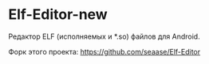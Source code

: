 # Elf-Editor-new
Редактор ELF (исполняемых и *.so) файлов для Android.

Форк этого проекта: https://github.com/seaase/Elf-Editor
